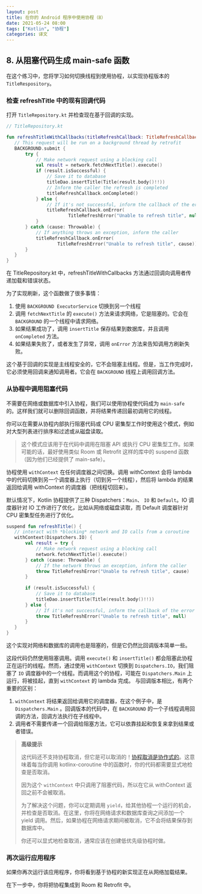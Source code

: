 ```yaml
---
layout: post
title: 在你的 Android 程序中使用协程（8）
date: 2021-05-24 08:00
tags: ["Kotlin", "协程"]
categories: 译文
---
```


## 8. 从阻塞代码生成 main-safe 函数

在这个练习中，您将学习如何切换线程到使用协程，以实现协程版本的 `TitleRespository`。

### 检查 refreshTitle 中的现有回调代码

打开 `TitleRepository.kt` 并检查现在基于回调的实现。

```kotlin
// TitleRepository.kt

fun refreshTitleWithCallbacks(titleRefreshCallback: TitleRefreshCallback) {
   // This request will be run on a background thread by retrofit
   BACKGROUND.submit {
       try {
           // Make network request using a blocking call
           val result = network.fetchNextTitle().execute()
           if (result.isSuccessful) {
               // Save it to database
               titleDao.insertTitle(Title(result.body()!!))
               // Inform the caller the refresh is completed
               titleRefreshCallback.onCompleted()
           } else {
               // If it's not successful, inform the callback of the error
               titleRefreshCallback.onError(
                       TitleRefreshError("Unable to refresh title", null))
           }
       } catch (cause: Throwable) {
           // If anything throws an exception, inform the caller
           titleRefreshCallback.onError(
                   TitleRefreshError("Unable to refresh title", cause))
       }
   }
}
```

在 TitleRepository.kt 中，refreshTitleWithCallbacks 方法通过回调向调用者传递加载和错误状态。

为了实现刷新，这个函数做了很多事情：

1. 使用  `BACKGROUND ExecutorService` 切换到另一个线程
2. 调用 `fetchNextTitle` 的 `execute()` 方法来请求网络，它是阻塞的。它会在 `BACKGROUND` 的一个线程中请求网络。
3. 如果结果成功了，调用 `insertTitle` 保存结果到数据库，并且调用 `onCompleted` 方法。
4. 如果结果失败了，或者发生了异常，调用 `onError` 方法来告知调用方刷新失败。

这个基于回调的实现是主线程安全的，它不会阻塞主线程。但是，当工作完成时，它必须使用回调来通知调用者。它会在 `BACKGROUND` 线程上调用回调方法。

### 从协程中调用阻塞代码

不需要在网络或数据库中引入协程，我们可以使用协程使代码成为 `main-safe` 的。这样我们就可以删除回调函数，并将结果传递回最初调用它的线程。

你可以在需要从协程内部执行阻塞代码或 CPU 密集型工作时使用这个模式，例如对大型列表进行排序和过滤或从磁盘读取。

> 这个模式应该用于在代码中调用在阻塞 API 或执行 CPU 密集型工作。如果可能的话，最好使用类似 Room 或 Retrofit 这样的库中的 suspend 函数（因为他们已经提供了 main-safe）。

协程使用 `withContext` 在任何调度器之间切换。调用 withContext 会将 lambda 中的代码切换到另一个调度器上执行（切到另一个线程），然后将 lambda 的结果返回给调用 withContext 的调度器（把线程切回来）。

默认情况下，Kotlin 协程提供了三种 Dispatchers：`Main`、 `IO` 和 `Default`。IO 调度器针对 IO 工作进行了优化，比如从网络或磁盘读取，而 Default 调度器针对 CPU 密集型任务进行了优化。

```kotlin
suspend fun refreshTitle() {
   // interact with *blocking* network and IO calls from a coroutine
   withContext(Dispatchers.IO) {
       val result = try {
           // Make network request using a blocking call
           network.fetchNextTitle().execute()
       } catch (cause: Throwable) {
           // If the network throws an exception, inform the caller
           throw TitleRefreshError("Unable to refresh title", cause)
       }
      
       if (result.isSuccessful) {
           // Save it to database
           titleDao.insertTitle(Title(result.body()!!))
       } else {
           // If it's not successful, inform the callback of the error
           throw TitleRefreshError("Unable to refresh title", null)
       }
   }
}
```

这个实现对网络和数据库的调用也是阻塞的，但是它仍然比回调版本简单一些。

这段代码仍然使用阻塞调用。调用 `execute()` 和 `insertTitle()` 都会阻塞此协程正在运行的线程。然而，通过使用 `withContext` 切换到 `Dispatchers.IO`，我们阻塞了 `IO` 调度器中的一个线程。而调用这个的协程，可能在 `Dispatchers.Main` 上运行，将被挂起，直到 `withContext` 的 lambda 完成。
与回调版本相比，有两个重要的区别：

1. `withContext` 将结果返回给调用它的调度器，在这个例子中，是 `Dispatchers.Main` 。回调版本的代码中，在 `BACKGROUND` 的一个子线程调用回调的方法，回调方法执行在子线程中。
2. 调用者不需要传递一个回调给阻塞方法，它可以依靠挂起和恢复来拿到结果或者错误。

> **高级提示**
>
> 这代码还不支持协程取消，但它是可以取消的！[协程取消是协作式的](https://kotlinlang.org/docs/reference/coroutines/cancellation-and-timeouts.html)。这意味着每当你调用 kotlinx-coroutine 中的函数时，你的代码都需要显式地检查是否取消。
>
> 因为这个 `withContext` 中只调用了阻塞代码，所以在它从 withContext 返回之前不会被取消。
>
> 为了解决这个问题，你可以定期调用 `yield`，给其他协程一个运行的机会，并检查是否取消。在这里，你将在网络请求和数据库查询之间添加一个 yield 调用。然后，如果协程在网络请求期间被取消，它不会将结果保存到数据库中。
>
> 你还可以显式地检查取消，通常应该在创建低优先级协程时做。

### 再次运行应用程序

如果你再次运行该应用程序，你将看到基于协程的新实现正在从网络加载结果。

在下一步中，你将把协程集成到 Room 和 Retrofit 中。